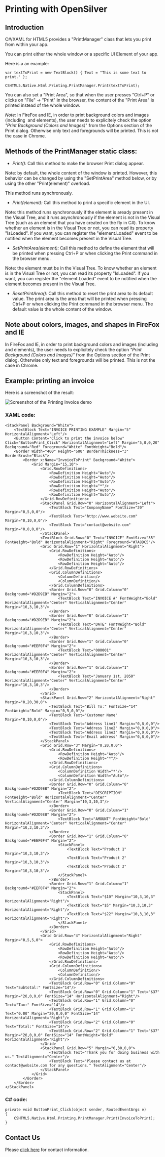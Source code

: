 # Printing with OpenSilver

## Introduction
C#/XAML for HTML5 provides a "PrintManager" class that lets you print from within your app.

You can print either the whole window or a specific UI Element of your app.

Here is a an example:
```
var textToPrint = new TextBlock() { Text = "This is some text to print." };

CSHTML5.Native.Html.Printing.PrintManager.Print(textToPrint);
```

You can also set a "Print Area", so that when the user presses "Ctrl+P" or clicks on "File" -> "Print" in the browser, the content of the "Print Area" is printed instead of the whole window.

*Note:* In FireFox and IE, in order to print background colors and images (including <Image/> and <Path/> elements), the user needs to explicitely check the option *"Print Background (Colors and Images)*" from the Options section of the Print dialog. Otherwise only text and foregrounds will be printed. This is not the case in Chrome.



## Methods of the PrintManager static class:

* *Print():* Call this method to make the browser Print dialog appear.

Note: by default, the whole content of the window is printed. However, this behavior can be changed by using the "SetPrintArea" method below, or by using the other "Print(element)" overload.

This method runs synchronously.

* *Print(element):* Call this method to print a specific element in the UI.

Note: this method runs synchronously if the element is aready present in the Visual Tree, and it runs asynchronously if the element is not in the Visual Tree (such as an element that you have created on the fly in C#). To know whether an element is in the Visual Tree or not, you can read its property "IsLoaded". If you want, you can register the "element.Loaded" event to be notified when the element becomes present in the Visual Tree.

* *SetPrintArea(element):* Call this method to define the element that will be printed when pressing Ctrl+P or when clicking the Print command in the browser menu.

Note: the element must be in the Visual Tree. To know whether an element is in the Visual Tree or not, you can read its property "IsLoaded". If you want, you can register the "element.Loaded" event to be notified when the element becomes present in the Visual Tree.

* *ResetPrintArea():* Call this method to reset the print area to its default value. The print area is the area that will be printed when pressing Ctrl+P or when clicking the Print command in the browser menu. The default value is the whole content of the window.

## Note about colors, images, and shapes in FireFox and IE

In FireFox and IE, in order to print background colors and images (including <Image/> and <Path/> elements), the user needs to explicitely check the option *"Print Background (Colors and Images)"* from the Options section of the Print dialog. Otherwise only text and foregrounds will be printed. This is not the case in Chrome.


## Example: printing an invoice
Here is a screenshot of the result:

![Screenshot of the Printing Invoice demo](../../images/screenshotPrintingDemo.png "Screenshot of the Printing Invoice demo")

### XAML code:
```
<StackPanel Background="White">
    <TextBlock Text="INVOICE PRINTING EXAMPLE" Margin="5" HorizontalAlignment="Left"/>
    <Button Content="Click to print the invoice below" Click="ButtonPrint_Click" HorizontalAlignment="Left" Margin="5,0,0,20" Background="Red" Foreground="White" FontWeight="Bold"/>
    <Border Width="400" Height="600" BorderThickness="3" BorderBrush="Black">
        <Border x:Name="InvoiceToPrint" Background="White">
            <Grid Margin="15,10">
                <Grid.RowDefinitions>
                    <RowDefinition Height="Auto"/>
                    <RowDefinition Height="Auto"/>
                    <RowDefinition Height="Auto"/>
                    <RowDefinition Height="*"/>
                    <RowDefinition Height="Auto"/>
                    <RowDefinition Height="Auto"/>
                </Grid.RowDefinitions>
                <StackPanel Grid.Row="0" HorizontalAlignment="Left">
                    <TextBlock Text="CompanyName" FontSize="20" Margin="0,5,0,0"/>
                    <TextBlock Text="http://www.website.com" Margin="0,10,0,0"/>
                    <TextBlock Text="contact@website.com" Margin="0,0,0,0"/>
                </StackPanel>
                <TextBlock Grid.Row="0" Text="INVOICE" FontSize="35" FontWeight="Bold" HorizontalAlignment="Right" Foreground="#7A8DC5"/>
                <Grid Grid.Row="1" HorizontalAlignment="Right">
                    <Grid.RowDefinitions>
                        <RowDefinition Height="Auto"/>
                        <RowDefinition Height="Auto"/>
                        <RowDefinition Height="Auto"/>
                    </Grid.RowDefinitions>
                    <Grid.ColumnDefinitions>
                        <ColumnDefinition/>
                        <ColumnDefinition/>
                    </Grid.ColumnDefinitions>
                    <Border Grid.Row="0" Grid.Column="0" Background="#D2D9EB" Margin="2">
                        <TextBlock Text="INVOICE #" FontWeight="Bold" HorizontalAlignment="Center" VerticalAlignment="Center" Margin="10,3,10,3"/>
                    </Border>
                    <Border Grid.Row="0" Grid.Column="1" Background="#D2D9EB" Margin="2">
                        <TextBlock Text="DATE" FontWeight="Bold" HorizontalAlignment="Center" VerticalAlignment="Center" Margin="10,3,10,3"/>
                    </Border>
                    <Border Grid.Row="1" Grid.Column="0" Background="#EEF0F4" Margin="2">
                        <TextBlock Text="000001" HorizontalAlignment="Center" VerticalAlignment="Center" Margin="10,3,10,3"/>
                    </Border>
                    <Border Grid.Row="1" Grid.Column="1" Background="#EEF0F4" Margin="2">
                        <TextBlock Text="January 1st, 2050" HorizontalAlignment="Center" VerticalAlignment="Center" Margin="10,3,10,3"/>
                    </Border>
                </Grid>
                <StackPanel Grid.Row="2" HorizontalAlignment="Right" Margin="0,20,30,0">
                    <TextBlock Text="Bill To:" FontSize="14" FontWeight="Bold" Margin="0,5,0,0"/>
                    <TextBlock Text="Customer Name" Margin="0,10,0,0"/>
                    <TextBlock Text="Address line1" Margin="0,8,0,0"/>
                    <TextBlock Text="Address line2" Margin="0,0,0,0"/>
                    <TextBlock Text="Address line3" Margin="0,0,0,0"/>
                    <TextBlock Text="Email address" Margin="0,8,0,0"/>
                </StackPanel>
                <Grid Grid.Row="3" Margin="0,20,0,0">
                    <Grid.RowDefinitions>
                        <RowDefinition Height="Auto"/>
                        <RowDefinition Height="*"/>
                    </Grid.RowDefinitions>
                    <Grid.ColumnDefinitions>
                        <ColumnDefinition Width="*"/>
                        <ColumnDefinition Width="Auto"/>
                    </Grid.ColumnDefinitions>
                    <Border Grid.Row="0" Grid.Column="0" Background="#D2D9EB" Margin="2">
                        <TextBlock Text="DESCRIPTION" FontWeight="Bold" HorizontalAlignment="Center" VerticalAlignment="Center" Margin="10,3,10,3"/>
                    </Border>
                    <Border Grid.Row="0" Grid.Column="1" Background="#D2D9EB" Margin="2">
                        <TextBlock Text="AMOUNT" FontWeight="Bold" HorizontalAlignment="Center" VerticalAlignment="Center" Margin="10,3,10,3"/>
                    </Border>
                    <Border Grid.Row="1" Grid.Column="0" Background="#EEF0F4" Margin="2">
                        <StackPanel>
                            <TextBlock Text="Product 1" Margin="10,3,10,3"/>
                            <TextBlock Text="Product 2" Margin="10,3,10,3"/>
                            <TextBlock Text="Product 3" Margin="10,3,10,3"/>
                        </StackPanel>
                    </Border>
                    <Border Grid.Row="1" Grid.Column="1" Background="#EEF0F4" Margin="2">
                        <StackPanel>
                            <TextBlock Text="$10" Margin="10,3,10,3" HorizontalAlignment="Right"/>
                            <TextBlock Text="$5" Margin="10,3,10,3" HorizontalAlignment="Right"/>
                            <TextBlock Text="$22" Margin="10,3,10,3" HorizontalAlignment="Right"/>
                        </StackPanel>
                    </Border>
                </Grid>
                <Grid Grid.Row="4" HorizontalAlignment="Right" Margin="0,5,5,0">
                    <Grid.RowDefinitions>
                        <RowDefinition Height="Auto"/>
                        <RowDefinition Height="Auto"/>
                        <RowDefinition Height="Auto"/>
                    </Grid.RowDefinitions>
                    <Grid.ColumnDefinitions>
                        <ColumnDefinition/>
                        <ColumnDefinition/>
                    </Grid.ColumnDefinitions>
                    <TextBlock Grid.Row="0" Grid.Column="0" Text="Subtotal:" FontSize="14"/>
                    <TextBlock Grid.Row="0" Grid.Column="1" Text="$37" Margin="20,0,0,0" FontSize="14" HorizontalAlignment="Right"/>
                    <TextBlock Grid.Row="1" Grid.Column="0" Text="Tax:" FontSize="14"/>
                    <TextBlock Grid.Row="1" Grid.Column="1" Text="0.00" Margin="20,0,0,0" FontSize="14" HorizontalAlignment="Right"/>
                    <TextBlock Grid.Row="2" Grid.Column="0" Text="Total:" FontSize="14"/>
                    <TextBlock Grid.Row="2" Grid.Column="1" Text="$37" Margin="20,0,0,0" FontSize="14" FontWeight="Bold" HorizontalAlignment="Right"/>
                </Grid>
                <StackPanel Grid.Row="5" Margin="0,30,0,0">
                    <TextBlock Text="Thank you for doing business with us." TextAlignment="Center"/>
                    <TextBlock Text="Please contact us at contact@website.com for any questions." TextAlignment="Center"/>
                </StackPanel>
            </Grid>
        </Border>
    </Border>
</StackPanel>
 ```

### C# code:
```
private void ButtonPrint_Click(object sender, RoutedEventArgs e)
{
    CSHTML5.Native.Html.Printing.PrintManager.Print(InvoiceToPrint);
}
```
## Contact Us
Please [click here](https://opensilver.net/contact.aspx) for contact information.
